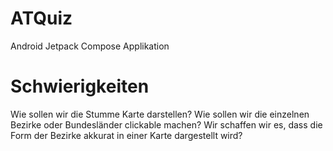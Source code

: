 # ATQuiz
Android Jetpack Compose Applikation

# Schwierigkeiten

Wie sollen wir die Stumme Karte darstellen? Wie sollen wir die einzelnen Bezirke oder Bundesländer clickable machen? Wir schaffen wir es, dass die Form der Bezirke akkurat in einer Karte dargestellt wird?

